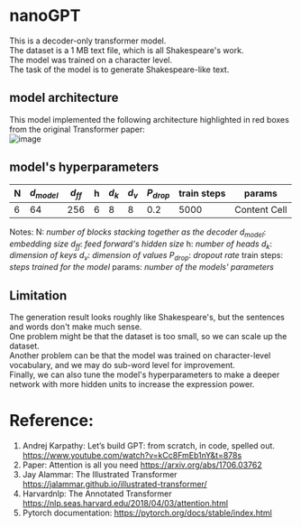 # nanoGPT
This is a decoder-only transformer model.  
The dataset is a 1 MB text file, which is all Shakespeare's work.  
The model was trained on a character level.  
The task of the model is to generate Shakespeare-like text.

## model architecture  
This model implemented the following architecture highlighted in red boxes from the original Transformer paper:  
![image](https://github.com/GuilinXie/nanoGPT/assets/43485626/275004ee-7a37-4fd2-830b-01937f08f461)

## model's hyperparameters  
| N  | $`d_{model}`$ | $`d_{ff}`$ | h | $`d_k`$ | $`d_v`$ | $`P_{drop}`$ | train steps | params |  
| ------------- | ------------- | ------------- | ------------- | ------------- | ------------- | ------------- | ------------- | ------------- |  
| 6  | 64  | 256  | 6  | 8  | 8  | 0.2  | 5000  | Content Cell  |  

Notes:
N: _number of blocks stacking together as the decoder_
$`d_{model}`$: _embedding size_
$`d_{ff}`$: _feed forward's hidden size_
h: _number of heads_
$`d_k`$: _dimension of keys_
$`d_v`$: _dimension of values_
$`P_{drop}`$: _dropout rate_
train steps: _steps trained for the model_
params: _number of the models' parameters_

## Limitation
The generation result looks roughly like Shakespeare's, but the sentences and words don't make much sense.  
One problem might be that the dataset is too small, so we can scale up the dataset.  
Another problem can be that the model was trained on character-level vocabulary, and we may do sub-word level for improvement.  
Finally, we can also tune the model's hyperparameters to make a deeper network with more hidden units to increase the expression power.  

# Reference:
1.	Andrej Karpathy: Let’s build GPT: from scratch, in code, spelled out.  https://www.youtube.com/watch?v=kCc8FmEb1nY&t=878s
2.	Paper: Attention is all you need  https://arxiv.org/abs/1706.03762
3.	Jay Alammar: The Illustrated Transformer  https://jalammar.github.io/illustrated-transformer/
4.	Harvardnlp: The Annotated Transformer  https://nlp.seas.harvard.edu/2018/04/03/attention.html
5.	Pytorch documentation:  https://pytorch.org/docs/stable/index.html
